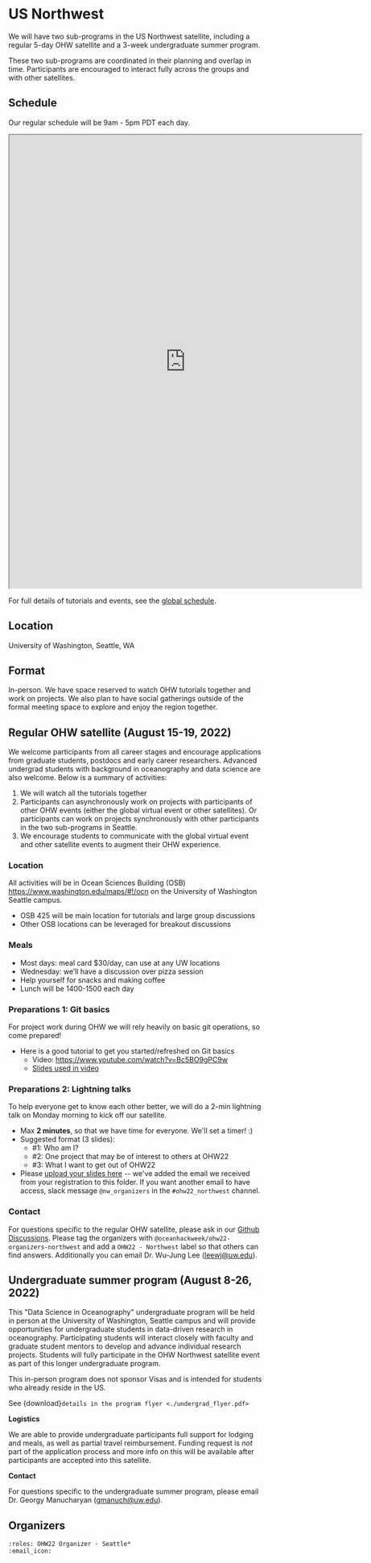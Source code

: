 # US Northwest

We will have two sub-programs in the US Northwest satellite, including a regular 5-day OHW satellite and a 3-week undergraduate summer program. 

These two sub-programs are coordinated in their planning and overlap in time. Participants are encouraged to interact fully across the groups and with other satellites.

## Schedule

Our regular schedule will be 9am - 5pm PDT each day. 

<iframe width=700 height=900 src="https://docs.google.com/spreadsheets/d/e/2PACX-1vQSK-BFmCaqDp04f6Kfc1tWNIHFDaxHclqe-2Rb4vNlt0we2bqXednUJ_Zk2sRoeqd5nxqsEvJHjYfm/pubhtml?gid=2096421604&amp;single=true&amp;widget=true&amp;headers=false"></iframe>

For full details of tutorials and events, see the [global schedule](../schedule.md).

## Location

University of Washington, Seattle, WA


## Format

In-person. We have space reserved to watch OHW tutorials together and work on projects. We also plan to have social gatherings outside of the formal meeting space to explore and enjoy the region together.


## Regular OHW satellite (August 15-19, 2022)

We welcome participants from all career stages and encourage applications from graduate students, postdocs and early career researchers. Advanced undergrad students with background in oceanography and data science are also welcome. Below is a summary of activities:

1. We will watch all the tutorials together
2. Participants can asynchronously work on projects with participants of other OHW events (either the global virtual event or other satellites). Or participants can work on projects synchronously with other participants in the two sub-programs in Seattle.
3. We encourage students to communicate with the global virtual event and other satellite events to augment their OHW experience.


### Location
All activities will be in Ocean Sciences Building (OSB)  https://www.washington.edu/maps/#!/ocn on the University of Washington Seattle campus.
- OSB 425 will be main location for tutorials and large group discussions
- Other OSB locations can be leveraged for breakout discussions


### Meals
  - Most days: meal card $30/day, can use at any UW locations
  - Wednesday: we’ll have a discussion over pizza session
  - Help yourself for snacks and making coffee
  - Lunch will be 1400-1500 each day

<!-- 
We are able to provide lodging for a small number of participants who need to travel within the US Northwest region to the event. Funding request is _not_ part of the application process and more info on this will be available after participants are accepted into this satellite.
 -->


### Preparations 1: Git basics
For project work during OHW we will rely heavily on basic git operations, so come prepared!

- Here is a good tutorial to get you started/refreshed on Git basics
  - Video: https://www.youtube.com/watch?v=Bc5BO9gPC9w
  - [Slides used in video](https://docs.google.com/presentation/d/17h4m6gTG8mRfWaQR3nOn6LPR3hQdCgWzH2hPzpCtyFU/edit#slide=id.p1)


### Preparations 2: Lightning talks
To help everyone get to know each other better, we will do a 2-min lightning talk on Monday morning to kick off our satellite.
- Max **2 minutes**, so that we have time for everyone. We'll set a timer! :)
- Suggested format (3 slides):
  - #1: Who am I?
  - #2: One project that may be of interest to others at OHW22
  - #3: What I want to get out of OHW22
- Please [upload your slides here](https://drive.google.com/drive/folders/1x_Z0qw7xE6BEDtlvCyDHTb-WbCFMzd9X?usp=sharing) -- we've added the email we received from your registration to this folder. If you want another email to have access, slack message `@nw_organizers` in the `#ohw22_northwest` channel.

 
### Contact

For questions specific to the regular OHW satellite, please ask in our [Github Discussions](https://github.com/orgs/oceanhackweek/discussions/categories/q-a?discussions_q=category%3AQ%26A+label%3A%22OHW22+-+Northwest%22). Please tag the organizers with `@oceanhackweek/ohw22-organizers-northwest` and add a `OHW22 - Northwest` label so that others can find answers. Additionally you can email Dr. Wu-Jung Lee (leewj@uw.edu).





## Undergraduate summer program (August 8-26, 2022)

This "Data Science in Oceanography" undergraduate program will be held in person at the University of Washington, Seattle campus and will provide opportunities for undergraduate students in data-driven research in oceanography. Participating students will interact closely with faculty and graduate student mentors to develop and advance individual research projects. Students will fully participate in the OHW Northwest satellite event as part of this longer undergraduate program.

This in-person program does not sponsor Visas and is intended for students who already reside in the US.

See {download}`details in the program flyer <./undergrad_flyer.pdf>`

**Logistics**

We are able to provide undergraduate participants full support for lodging and meals, as well as partial travel reimbursement. Funding request is _not_ part of the application process and more info on this will be available after participants are accepted into this satellite.

**Contact**

For questions specific to the undergraduate summer program, please email Dr. Georgy Manucharyan (gmanuch@uw.edu).


## Organizers

```{ohw-team}
:roles: OHW22 Organizer - Seattle*
:email_icon:
```

